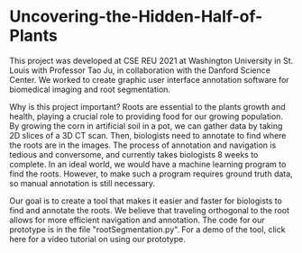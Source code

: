 # Uncovering-the-Hidden-Half-of-Plants
This project was developed at CSE REU 2021 at Washington University in St. Louis with Professor Tao Ju, in collaboration with the Danford Science Center. 
We worked to create graphic user interface annotation software for biomedical imaging and root segmentation. 

Why is this project important?
Roots are essential to the plants growth and health, playing a crucial role to providing food for our growing population. 
By growing the corn in artificial soil in a pot, we can gather data by taking 2D slices of a 3D CT scan. 
Then, biologists need to annotate to find where the roots are in the images. The process of annotation and navigation is tedious and conversome, and currently takes biologists 8 weeks to complete. 
In an ideal world, we would have a machine learning program to find the roots.  However, to make such a program requires ground truth data, so manual annotation is still necessary.


Our goal is to create a tool that makes it easier and faster for biologists to find and annotate the roots. We believe that traveling orthogonal to the root allows for more efficient navigation and annotation. 
The code for our prototype is in the file "rootSegmentation.py". 
For a demo of the tool, click here for a video tutorial on using our prototype. 
